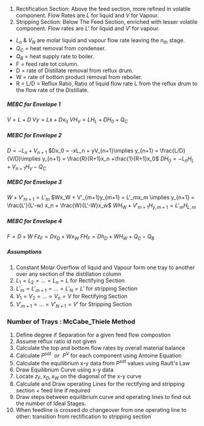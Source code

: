 1. Rectification Section: Above the feed section, more refined in volatile component. Flow Rates are $L$ for liquid and $V$ for Vapour.
2. Stripping Section: Below The Feed Section, enriched with lesser volatile component. Flow rates are $L'$ for liquid and $V'$ for vapour.

- $L_n$ & $V_N$ are molar liquid and vapour flow rate leaving the $n_{th}$ stage.
- $Q_C$ = heat removal from condenser.
- $Q_B$ = heat supply rate to boiler.
- F = feed rate tot column.
- D = rate of Distillate removal from reflux drum.
- W = rate of bottom product removal from reboiler.
- R = L/D = Reflux Ratio, Ratio of liquid flow rate L from the reflux drum to the flow rate of the Distillate.

##### MEBC for Envelope 1
$V = L + D$ 
$Vy = Lx + Dx_0$ 
$VH_V = LH_L + DH_0 + Q_C$ 

##### MEBC for Envelope 2
$D =- L_n + V_{n+1}$ 
$Dx_0 = -xL_n + yV_{n+1}\implies y_{n+1} = \frac{L/D}{V/D}\implies y_{n+1} = \frac{R}{R+1}x_n +\frac{1}{R+1}x_0$
$DH_0 = -L_nH_L + V_{n+1}H_V-Q_C$ 

##### MEBC for Envelope 3
$W + V'_{m+1} = L'_m$
$Wx_W + V'_{m+1}y_{m+1} = L'_mx_m \implies y_{n+1} = \frac{L'}{L'-w} x_n + \frac{W}{L'-W}x_w$ 
$WH_W+V'_{m+1}H_{y,m+1} = L'_mH_{L,m}$

##### MEBC for Envelope 4
$F=D+W$
$Fz_F = Dx_D+Wx_W$
$FH_F = Dh_D+WH_W+Q_C-Q_B$ 

##### Assumptions
1. Constant Molar Overflow of liquid and Vapour form one tray to another over any section of the distillation column
2. $L_1 = L_2 = \ldots = L_n=L$ for Rectifying Section
3. $L'_m=L'_{m+1} = \ldots=L'_N =L'$ for stripping Section
4. $V_1=V_2=\ldots=V_n = V$ for Rectifying Section
5. $V'_{m+1} = \ldots= V'_{N+1} = V'$ for Stripping Section
### Number of Trays : McCabe_Thiele Method
1. Define degree if Separation for a given feed flow compostion
2. Assume reflux ratio id not given
3. Calculate the top and bottom flow rates by overall material balance
4. Calculate $P^{sat}\ \ or\ \ P^V$ for each component using Antoine Equation
5. Calculate the equilibrium x-y data from $P^{sat}$ values using Rault's Law
6. Draw Equilibrium Curve using x-y data
7. Locate $z_F,x_D,x_W$ on the diagonal of the x-y curve
8. Calculate and Draw operating Lines for the rectifying and stripping section + feed line if required
9. Draw steps between equilibrium curve and operating lines to find out the number of Ideal Stages.
10. When feedline is crossed do changeover from one operating line to other: transition from rectification to stripping section








































